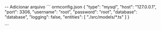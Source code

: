 -- Adicionar arquivo
´´´
ormconfig.json
{
  "type": "mysql",
  "host": "127.0.0.1",
  "port": 3306,
  "username": "root",
  "password": "root",
  "database": "database",
  "logging": false,
  "entities": [
    "./src/models/*.ts"
  ]
}

´´´
